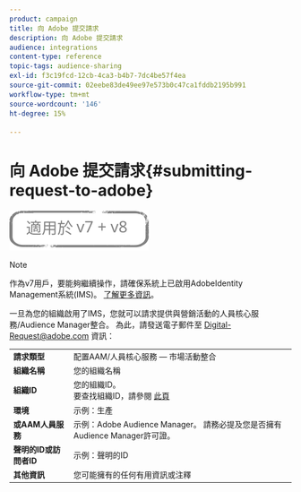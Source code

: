 ```yaml
---
product: campaign
title: 向 Adobe 提交請求
description: 向 Adobe 提交請求
audience: integrations
content-type: reference
topic-tags: audience-sharing
exl-id: f3c19fcd-12cb-4ca3-b4b7-7dc4be57f4ea
source-git-commit: 02eebe83de49ee97e573b0c47ca1fddb2195b991
workflow-type: tm+mt
source-wordcount: '146'
ht-degree: 15%

---
```


# 向 Adobe 提交請求{#submitting-request-to-adobe}

![](../../assets/common.svg)

>[!NOTE]
>
>作為v7用戶，要能夠繼續操作，請確保系統上已啟用AdobeIdentity Management系統(IMS)。 [了解更多資訊](../../integrations/using/about-adobe-id.md)。

一旦為您的組織啟用了IMS，您就可以請求提供與營銷活動的人員核心服務/Audience Manager整合。 為此，請發送電子郵件至 [Digital-Request@adobe.com](mailto:Digital-Request@adobe.com) 資訊：

<table> 
 <tbody> 
  <tr> 
   <td> <strong>請求類型</strong><br /> </td> 
   <td> 配置AAM/人員核心服務 — 市場活動整合 </td> 
  </tr> 
  <tr> 
   <td> <strong>組織名稱</strong><br /> </td> 
   <td> 您的組織名稱 </td> 
  </tr> 
  <tr> 
   <td> <strong>組織ID</strong><br /> </td> 
   <td> 您的組織ID。 <br> 要查找組織ID，請參閱 <a href="https://experienceleague.adobe.com/docs/core-services/interface/administration/organizations.html?lang=zh-Hant">此頁</a></td> 
  </tr> 
  <tr> 
   <td> <strong>環境</strong><br /> </td> 
   <td> 示例：生產 </td> 
  </tr> 
  <tr> 
   <td> <strong>或AAM人員服務</strong><br /> </td> 
   <td> 示例：Adobe Audience Manager。 請務必提及您是否擁有Audience Manager許可證。</td> 
  </tr> 
  <tr> 
   <td> <strong>聲明的ID或訪問者ID</strong><br /> </td> 
   <td> 示例：聲明的ID </td> 
  </tr> 
  <tr> 
   <td> <strong>其他資訊</strong><br /> </td> 
   <td> 您可能擁有的任何有用資訊或注釋 </td> 
  </tr> 
 </tbody> 
</table>
